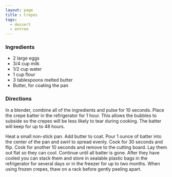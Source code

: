 ```yaml
---
layout: page
title : Crepes
tags:
  - dessert
  - entree
---
```


### Ingredients

* 2 large eggs
* 3/4 cup milk
* 1/2 cup water
* 1 cup flour
* 3 tablespoons melted butter
* Butter, for coating the pan

### Directions

In a blender, combine all of the ingredients and pulse for 10 seconds. Place the crepe batter in the refrigerator for 1 hour. This allows the bubbles to subside so the crepes will be less likely to tear during cooking. The batter will keep for up to 48 hours.

Heat a small non-stick pan. Add butter to coat. Pour 1 ounce of batter into the center of the pan and swirl to spread evenly. Cook for 30 seconds and flip. Cook for another 10 seconds and remove to the cutting board. Lay them out flat so they can cool. Continue until all batter is gone. After they have cooled you can stack them and store in sealable plastic bags in the refrigerator for several days or in the freezer for up to two months. When using frozen crepes, thaw on a rack before gently peeling apart.


